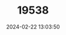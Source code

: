 ---
title: "19538"
category: "Rhinolophus denti"
draft: false
date: 2024-02-22 13:03:50
languages:
  English: ["Dent's Horseshoe Bat"]
---